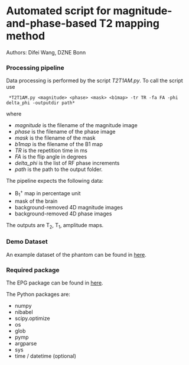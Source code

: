 # Automated script for magnitude-and-phase-based T2 mapping method

Authors: Difei Wang, DZNE Bonn

### Processing pipeline

Data processing is performed by the script *T2T1AM.py*. To call the script use

```
 *T2T1AM.py <magnitude> <phase> <mask> <b1map> -tr TR -fa FA -phi delta_phi -outputdir path*
```
where 
- *magnitude* is the filename of the magnitude image
- *phase* is the filename of the phase image
- *mask* is the filename of the mask
- *b1map* is the filename of the B1 map
- *TR* is the repetition time in ms
- *FA* is the flip angle in degrees
- *delta_phi* is the list of RF phase increments
- *path* is the path to the output folder.

The pipeline expects the following data:

- B<sub>1</sub><sup>+</sup> map in percentage unit
- mask of the brain
- background-removed 4D magnitude images
- background-removed 4D phase images

The outputs are T<sub>2</sub>, T<sub>1</sub>, amplitude maps.



### Demo Dataset

An example dataset of the phantom can be found in [here](https://osf.io/fknyh/). 


### Required package

The EPG package can be found in [here](https://github.com/mrphysics-bonn/EPGpp).

The Python packages are: 
- numpy
- nibabel
- scipy.optimize
- os
- glob
- pymp
- argparse
- sys
- time / datetime (optional)
